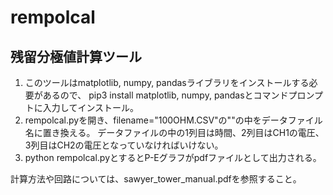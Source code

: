 # rempolcal
## 残留分極値計算ツール
1. このツールはmatplotlib, numpy, pandasライブラリをインストールする必要があるので、
   pip3 install matplotlib, numpy, pandasとコマンドプロンプトに入力してインストール。
2. rempolcal.pyを開き、filename="100OHM.CSV"の""の中をデータファイル名に置き換える。
   データファイルの中の1列目は時間、2列目はCH1の電圧、3列目はCH2の電圧となっていなければいけない。
3. python rempolcal.pyとするとP-Eグラフがpdfファイルとして出力される。

計算方法や回路については、sawyer_tower_manual.pdfを参照すること。
